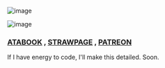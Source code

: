 ![image](https://github.com/user-attachments/assets/178a3ea4-3c6c-47ed-9654-3cdd073e1a70)

![image](https://github.com/user-attachments/assets/e61232e6-0108-4a7b-bcd8-255f0c185c23)
### [ATABOOK](https://reiifayrezuu.atabook.org/) , [STRAWPAGE](https://reiivrynnzu.straw.page/) , [PATREON](https://www.patreon.com/c/reii_vrynnwaffls/about)
If I have energy to code, I'll make this detailed. Soon.
